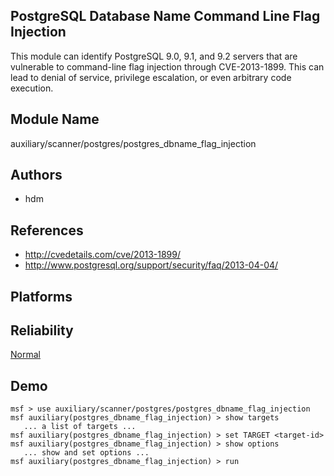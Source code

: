 ## PostgreSQL Database Name Command Line Flag Injection

This module can identify PostgreSQL 9.0, 9.1, and 9.2 
servers that are vulnerable to command-line flag injection 
through CVE-2013-1899. This can lead to denial of service, 
privilege escalation, or even arbitrary code execution.


## Module Name
auxiliary/scanner/postgres/postgres_dbname_flag_injection

## Authors
* hdm


## References
* http://cvedetails.com/cve/2013-1899/
* http://www.postgresql.org/support/security/faq/2013-04-04/




## Platforms


## Reliability
[Normal](https://github.com/rapid7/metasploit-framework/wiki/Exploit-Ranking)

## Demo

```
msf > use auxiliary/scanner/postgres/postgres_dbname_flag_injection
msf auxiliary(postgres_dbname_flag_injection) > show targets
   ... a list of targets ...
msf auxiliary(postgres_dbname_flag_injection) > set TARGET <target-id>
msf auxiliary(postgres_dbname_flag_injection) > show options
   ... show and set options ...
msf auxiliary(postgres_dbname_flag_injection) > run
```
    
    